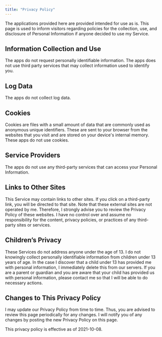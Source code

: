 ```yaml
---
title: "Privacy Policy"
---
```


The applications provided here are provided intended for use as is. This page is
used to inform visitors regarding policies for the collection, use, and
disclosure of Personal Information if anyone decided to use my Service.

## Information Collection and Use

The apps do not request personally identifiable information. The apps does not
use third party services that may collect information used to identify you.

## Log Data

The apps do not collect log data.

## Cookies

Cookies are files with a small amount of data that are commonly used as
anonymous unique identifiers. These are sent to your browser from the websites
that you visit and are stored on your device's internal memory. These apps do
not use cookies.

## Service Providers

The apps do not use any third-party services that can access your Personal
Information.

## Links to Other Sites

This Service may contain links to other sites. If you click on a third-party
link, you will be directed to that site. Note that these external sites are not
operated by me. Therefore, I strongly advise you to review the Privacy Policy of
these websites. I have no control over and assume no responsibility for the
content, privacy policies, or practices of any third-party sites or services.

## Children’s Privacy

These Services do not address anyone under the age of 13. I do not knowingly
collect personally identifiable information from children under 13 years of age.
In the case I discover that a child under 13 has provided me with personal
information, I immediately delete this from our servers. If you are a parent or
guardian and you are aware that your child has provided us with personal
information, please contact me so that I will be able to do necessary actions.

## Changes to This Privacy Policy

I may update our Privacy Policy from time to time. Thus, you are advised to
review this page periodically for any changes. I will notify you of any changes
by posting the new Privacy Policy on this page.

This privacy policy is effective as of 2021-10-08.
